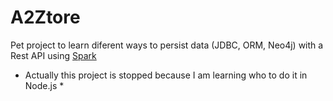 # A2Ztore

Pet project to learn diferent ways to persist data (JDBC, ORM, Neo4j) with a Rest API using [Spark](http://sparkjava.com/)

* Actually this project is stopped because I am learning who to do it in Node.js *
